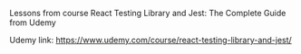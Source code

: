 Lessons from course React Testing Library and Jest: The Complete Guide from Udemy

Udemy link: https://www.udemy.com/course/react-testing-library-and-jest/
